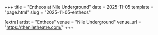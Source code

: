 +++
title = "Entheos at Nile Underground"
date = 2025-11-05
template = "page.html"
slug = "2025-11-05-entheos"

[extra]
artist = "Entheos"
venue = "Nile Underground"
venue_url = "https://theniletheatre.com/"
+++
